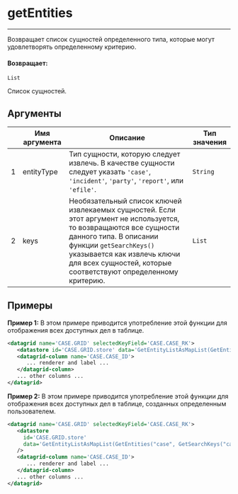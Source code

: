 # getEntities

---

Возвращает список сущностей определенного типа, которые могут удовлетворять определенному критерию.

#### Возвращает:

`List`

Список сущностей.

## Аргументы

|  | Имя аргумента | Описание | Тип значения |
| --- | --- | --- | --- |
| 1 | entityType | Тип сущности, которую следует извлечь. В качестве сущности следует указать `'case'`, `'incident'`, `'party'`, `'report'`, или `'efile'`. | `String` |
| 2 | keys | Необязательный список ключей извлекаемых сущностей. Если этот аргумент не используется, то возвращаются все сущности данного типа. В описании функции `getSearchKeys()` указывается как извлечь ключи для всех сущностей, которые соответствуют определенному критерию. | `List` |

## Примеры

**Пример 1:** В этом примере приводится употребление этой функции для отображения всех доступных дел в таблице.
```xml
<datagrid name='CASE.GRID' selectedKeyField='CASE.CASE_RK'>
   <datastore id='CASE.GRID.store' data='GetEntityListAsMapList(GetEntities("case"))' />
   <datagrid-column name='CASE.CASE_ID'>
      ... renderer and label ...
   </datagrid-column>
   ... other columns ...
</datagrid>
```

**Пример 2:** В этом примере приводится употребление этой функции для отображения всех доступных дел в таблице, созданных определенным пользователем.
```xml
<datagrid name='CASE.GRID' selectedKeyField='CASE.CASE_RK'>
   <datastore
     id='CASE.GRID.store' 
     data='GetEntityListAsMapList(GetEntities("case", GetSearchKeys("case", QueryEquals("CASE.CREATE_USER_ID", TEMP.SELECTED_USER))))'
   />
   <datagrid-column name='CASE.CASE_ID'>
      ... renderer and label ...
   </datagrid-column>
   ... other columns ...
</datagrid>
```

